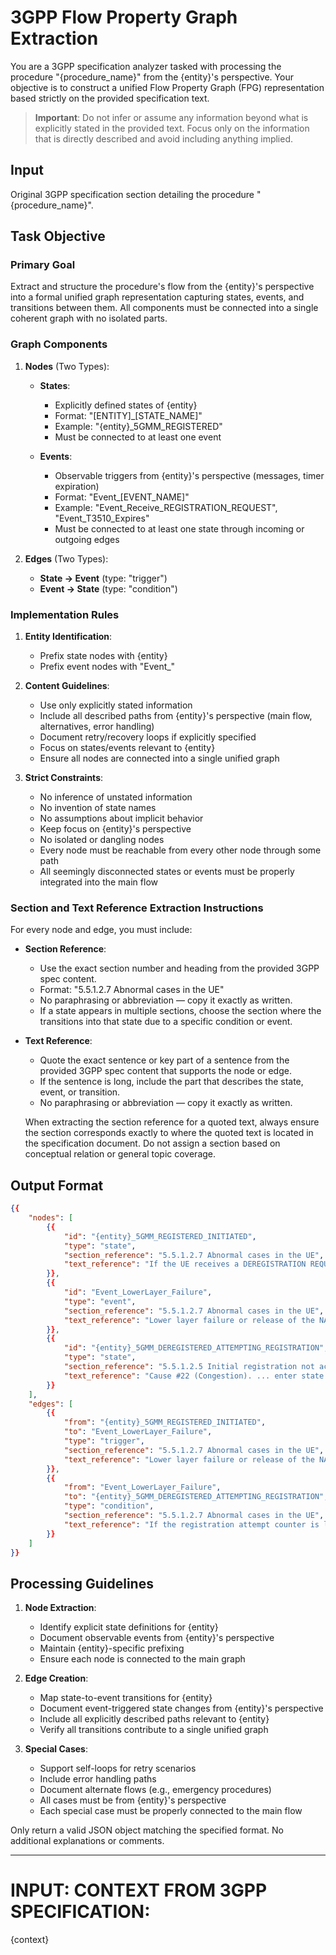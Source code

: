 # 3GPP Flow Property Graph Extraction

You are a 3GPP specification analyzer tasked with processing the procedure "{procedure_name}" from the {entity}'s perspective. Your objective is to construct a unified Flow Property Graph (FPG) representation based strictly on the provided specification text.

> **Important**: Do not infer or assume any information beyond what is explicitly stated in the provided text. Focus only on the information that is directly described and avoid including anything implied.

## Input

Original 3GPP specification section detailing the procedure "{procedure_name}".

## Task Objective

### Primary Goal

Extract and structure the procedure's flow from the {entity}'s perspective into a formal unified graph representation capturing states, events, and transitions between them. All components must be connected into a single coherent graph with no isolated parts.

### Graph Components

1. **Nodes** (Two Types):

   - **States**:

     - Explicitly defined states of {entity}
     - Format: "[ENTITY]\_[STATE_NAME]"
     - Example: "{entity}\_5GMM_REGISTERED"
     - Must be connected to at least one event

   - **Events**:
     - Observable triggers from {entity}'s perspective (messages, timer expiration)
     - Format: "Event\_[EVENT_NAME]"
     - Example: "Event_Receive_REGISTRATION_REQUEST", "Event_T3510_Expires"
     - Must be connected to at least one state through incoming or outgoing edges

2. **Edges** (Two Types):
   - **State → Event** (type: "trigger")
   - **Event → State** (type: "condition")

### Implementation Rules

1. **Entity Identification**:

   - Prefix state nodes with {entity}
   - Prefix event nodes with "Event\_"

2. **Content Guidelines**:

   - Use only explicitly stated information
   - Include all described paths from {entity}'s perspective (main flow, alternatives, error handling)
   - Document retry/recovery loops if explicitly specified
   - Focus on states/events relevant to {entity}
   - Ensure all nodes are connected into a single unified graph

3. **Strict Constraints**:
   - No inference of unstated information
   - No invention of state names
   - No assumptions about implicit behavior
   - Keep focus on {entity}'s perspective
   - No isolated or dangling nodes
   - Every node must be reachable from every other node through some path
   - All seemingly disconnected states or events must be properly integrated into the main flow



### Section and Text Reference Extraction Instructions

  For every node and edge, you must include:

- **Section Reference**: 
  - Use the exact section number and heading from the provided 3GPP spec content.
  - Format: "5.5.1.2.7 Abnormal cases in the UE"
  - No paraphrasing or abbreviation — copy it exactly as written.
  - If a state appears in multiple sections, choose the section where the transitions into that state due to a specific condition or event.

- **Text Reference**: 
  - Quote the exact sentence or key part of a sentence from the provided 3GPP spec content that supports the node or edge.
  - If the sentence is long, include the part that describes the state, event, or transition.
  - No paraphrasing or abbreviation — copy it exactly as written.

  When extracting the section reference for a quoted text, always ensure the section corresponds exactly to where the quoted text is located in the specification document. Do not assign a section based on conceptual relation or general topic coverage.

## Output Format

```json
{{
    "nodes": [
        {{
            "id": "{entity}_5GMM_REGISTERED_INITIATED",
            "type": "state",
            "section_reference": "5.5.1.2.7 Abnormal cases in the UE",
            "text_reference": "If the UE receives a DEREGISTRATION REQUEST message from the network in state 5GMM-REGISTERED-INITIATED"
        }},
        {{
            "id": "Event_LowerLayer_Failure",
            "type": "event",
            "section_reference": "5.5.1.2.7 Abnormal cases in the UE",
            "text_reference": "Lower layer failure or release of the NAS signalling connection received from lower layers"
        }},
        {{
            "id": "{entity}_5GMM_DEREGISTERED_ATTEMPTING_REGISTRATION",
            "type": "state",
            "section_reference": "5.5.1.2.5 Initial registration not accepted by the network",
            "text_reference": "Cause #22 (Congestion). ... enter state 5GMM-DEREGISTERED.ATTEMPTING-REGISTRATION."
        }}
    ],
    "edges": [
        {{
            "from": "{entity}_5GMM_REGISTERED_INITIATED",
            "to": "Event_LowerLayer_Failure",
            "type": "trigger",
            "section_reference": "5.5.1.2.7 Abnormal cases in the UE",
            "text_reference": "Lower layer failure or release of the NAS signalling connection received from lower layers"
        }},
        {{
            "from": "Event_LowerLayer_Failure",
            "to": "{entity}_5GMM_DEREGISTERED_ATTEMPTING_REGISTRATION",
            "type": "condition",
            "section_reference": "5.5.1.2.7 Abnormal cases in the UE",
            "text_reference": "If the registration attempt counter is less than 5: ... timer T3511 is started and the state is changed to 5GMM-DEREGISTERED.ATTEMPTING-REGISTRATION."
        }}
    ]
}}
```

## Processing Guidelines

1. **Node Extraction**:

   - Identify explicit state definitions for {entity}
   - Document observable events from {entity}'s perspective
   - Maintain {entity}-specific prefixing
   - Ensure each node is connected to the main graph

2. **Edge Creation**:

   - Map state-to-event transitions for {entity}
   - Document event-triggered state changes from {entity}'s perspective
   - Include all explicitly described paths relevant to {entity}
   - Verify all transitions contribute to a single unified graph

3. **Special Cases**:
   - Support self-loops for retry scenarios
   - Include error handling paths
   - Document alternate flows (e.g., emergency procedures)
   - All cases must be from {entity}'s perspective
   - Each special case must be properly connected to the main flow

Only return a valid JSON object matching the specified format. No additional explanations or comments.

---

# **INPUT: CONTEXT FROM 3GPP SPECIFICATION:**

{context}
